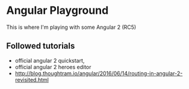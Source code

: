 Angular Playground
==================

This is where I'm playing with some Angular 2 (RC5)

Followed tutorials
------------------

* official angular 2 quickstart, 
* official angular 2 heroes editor
* http://blog.thoughtram.io/angular/2016/06/14/routing-in-angular-2-revisited.html